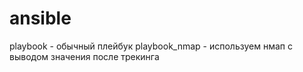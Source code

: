 # ansible 

playbook  - обычный плейбук
playbook_nmap - используем нмап с выводом значения после трекинга
